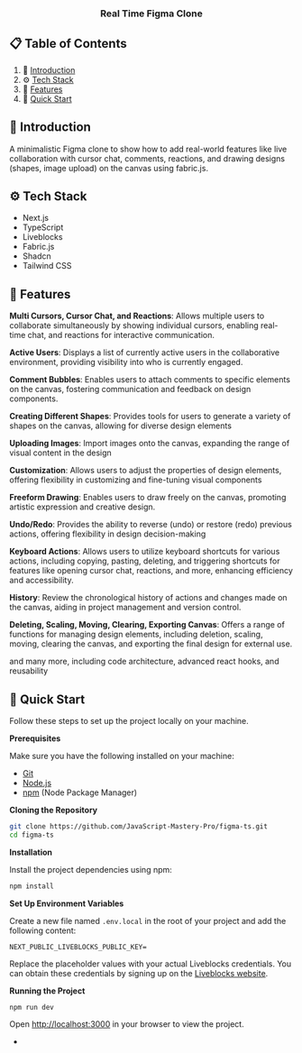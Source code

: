 <div align="center"> 
  <h3 align="center">Real Time Figma Clone</h3>
</div>

## 📋 <a name="table">Table of Contents</a>

1. 🤖 [Introduction](#introduction)
2. ⚙️ [Tech Stack](#tech-stack)
3. 🔋 [Features](#features)
4. 🤸 [Quick Start](#quick-start)


## <a name="introduction">🤖 Introduction</a>

A minimalistic Figma clone to show how to add real-world features like live collaboration with cursor chat, comments, reactions, and drawing designs (shapes, image upload) on the canvas using fabric.js.

## <a name="tech-stack">⚙️ Tech Stack</a>

- Next.js
- TypeScript
- Liveblocks
- Fabric.js
- Shadcn
- Tailwind CSS

## <a name="features">🔋 Features</a>

**Multi Cursors, Cursor Chat, and Reactions**: Allows multiple users to collaborate simultaneously by showing individual cursors, enabling real-time chat, and reactions for interactive communication.

**Active Users**: Displays a list of currently active users in the collaborative environment, providing visibility into who is currently engaged.

**Comment Bubbles**: Enables users to attach comments to specific elements on the canvas, fostering communication and feedback on design components.

**Creating Different Shapes**: Provides tools for users to generate a variety of shapes on the canvas, allowing for diverse design elements

**Uploading Images**: Import images onto the canvas, expanding the range of visual content in the design

**Customization**: Allows users to adjust the properties of design elements, offering flexibility in customizing and fine-tuning visual components

**Freeform Drawing**: Enables users to draw freely on the canvas, promoting artistic expression and creative design.

**Undo/Redo**: Provides the ability to reverse (undo) or restore (redo) previous actions, offering flexibility in design decision-making

**Keyboard Actions**: Allows users to utilize keyboard shortcuts for various actions, including copying, pasting, deleting, and triggering shortcuts for features like opening cursor chat, reactions, and more, enhancing efficiency and accessibility.

**History**: Review the chronological history of actions and changes made on the canvas, aiding in project management and version control.

**Deleting, Scaling, Moving, Clearing, Exporting Canvas**: Offers a range of functions for managing design elements, including deletion, scaling, moving, clearing the canvas, and exporting the final design for external use.

and many more, including code architecture, advanced react hooks, and reusability 

## <a name="quick-start">🤸 Quick Start</a>

Follow these steps to set up the project locally on your machine.

**Prerequisites**

Make sure you have the following installed on your machine:

- [Git](https://git-scm.com/)
- [Node.js](https://nodejs.org/en)
- [npm](https://www.npmjs.com/) (Node Package Manager)

**Cloning the Repository**

```bash
git clone https://github.com/JavaScript-Mastery-Pro/figma-ts.git
cd figma-ts
```

**Installation**

Install the project dependencies using npm:

```bash
npm install
```

**Set Up Environment Variables**

Create a new file named `.env.local` in the root of your project and add the following content:

```env
NEXT_PUBLIC_LIVEBLOCKS_PUBLIC_KEY=
```

Replace the placeholder values with your actual Liveblocks credentials. You can obtain these credentials by signing up on the [Liveblocks website](https://liveblocks.io).

**Running the Project**

```bash
npm run dev
```

Open [http://localhost:3000](http://localhost:3000) in your browser to view the project.

- 
#
